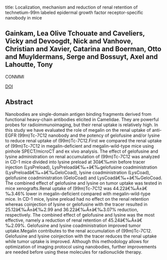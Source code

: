 title: Localization, mechanism and reduction of renal retention of technetium-99m labeled epidermal growth factor receptor-specific nanobody in mice

## Gainkam, Lea Olive Tchouate and Caveliers, Vicky and Devoogdt, Nick and Vanhove, Christian and Xavier, Catarina and Boerman, Otto and Muyldermans, Serge and Bossuyt, Axel and Lahoutte, Tony
CONMMI

<a href="https://doi.org/10.1002/cmmi.408">DOI</a>

## Abstract
Nanobodies are single-domain antigen binding fragments derived from functional heavy-chain antibodies elicited in Camelidae. They are powerful probes for radioimmunoimaging, but their renal uptake is relatively high. In this study we have evaluated the role of megalin on the renal uptake of anti-EGFR (99m)Tc-7C12 nanobody and the potency of gelofusine and/or lysine to reduce renal uptake of (99m)Tc-7C12.First we compared the renal uptake of (99m)Tc-7C12 in megalin-deficient and megalin-wild-type mice using pinhole SPECT/microCT and ex vivo analysis. The effect of gelofusine and lysine administration on renal accumulation of (99m)Tc-7C12 was analyzed in CD-1 mice divided into lysine preload at 30â€‰min before tracer injection (LysPreload), LysPreloadâ€‰+â€‰gelofusine coadministration (LysPreloadâ€‰+â€‰GeloCoad), lysine coadministration (LysCoad), gelofusine coadministration (GeloCoad) and LysCoadâ€‰+â€‰GeloCoad. The combined effect of gelofusine and lysine on tumor uptake was tested in mice xenografts.Renal uptake of (99m)Tc-7C12 was 44.22â€‰Â±â€‰3.46% lower in megalin-deficient compared with megalin-wild-type mice. In CD-1 mice, lysine preload had no effect on the renal retention whereas coinjection of lysine or gelofusine with the tracer resulted in 25.12â€‰Â±â€‰2.99 and 36.22â€‰Â±â€‰3.07% reduction, respectively. The combined effect of gelofusine and lysine was the most effective, namely a reduction of renal retention of 45.24â€‰Â±â€‰2.09%. Gelofusine and lysine coadministration improved tumor uptake.Megalin contributes to the renal accumulation of (99m)Tc-7C12. Gelofusine and lysine coinjection with the tracer reduces the renal uptake while tumor uptake is improved. Although this methodology allows for optimization of imaging protocol using nanobodies, further improvements are needed before using these molecules for radionuclide therapy.

